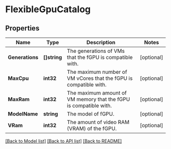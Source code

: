 # FlexibleGpuCatalog

## Properties

Name | Type | Description | Notes
------------ | ------------- | ------------- | -------------
**Generations** | **[]string** | The generations of VMs that the fGPU is compatible with. | [optional] 
**MaxCpu** | **int32** | The maximum number of VM vCores that the fGPU is compatible with. | [optional] 
**MaxRam** | **int32** | The maximum amount of VM memory that the fGPU is compatible with. | [optional] 
**ModelName** | **string** | The model of fGPU. | [optional] 
**VRam** | **int32** | The amount of video RAM (VRAM) of the fGPU. | [optional] 

[[Back to Model list]](../README.md#documentation-for-models) [[Back to API list]](../README.md#documentation-for-api-endpoints) [[Back to README]](../README.md)


